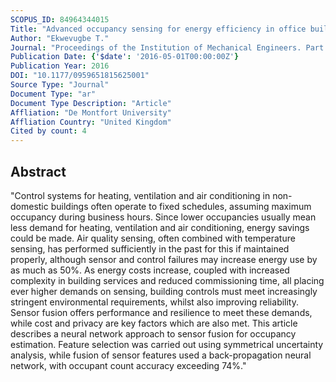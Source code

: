 ```yaml
---
SCOPUS_ID: 84964344015
Title: "Advanced occupancy sensing for energy efficiency in office buildings"
Author: "Ekwevugbe T."
Journal: "Proceedings of the Institution of Mechanical Engineers. Part I: Journal of Systems and Control Engineering"
Publication Date: {'$date': '2016-05-01T00:00:00Z'}
Publication Year: 2016
DOI: "10.1177/0959651815625001"
Source Type: "Journal"
Document Type: "ar"
Document Type Description: "Article"
Affliation: "De Montfort University"
Affliation Country: "United Kingdom"
Cited by count: 4
---
```


## Abstract
"Control systems for heating, ventilation and air conditioning in non-domestic buildings often operate to fixed schedules, assuming maximum occupancy during business hours. Since lower occupancies usually mean less demand for heating, ventilation and air conditioning, energy savings could be made. Air quality sensing, often combined with temperature sensing, has performed sufficiently in the past for this if maintained properly, although sensor and control failures may increase energy use by as much as 50%. As energy costs increase, coupled with increased complexity in building services and reduced commissioning time, all placing ever higher demands on sensing, building controls must meet increasingly stringent environmental requirements, whilst also improving reliability. Sensor fusion offers performance and resilience to meet these demands, while cost and privacy are key factors which are also met. This article describes a neural network approach to sensor fusion for occupancy estimation. Feature selection was carried out using symmetrical uncertainty analysis, while fusion of sensor features used a back-propagation neural network, with occupant count accuracy exceeding 74%."
